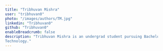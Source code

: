 ```yaml
---
title: "Tribhuvan Mishra"
user: "tribhuvan0"
photo: "/images/authors/TM.jpg"
linkedin: "Tribhuvan0"
github: "Tribhuvan0"
enableBreadcrumb: false
description: "Tribhuvan Mishra is an undergrad student pursuing Bachelors in
Technology."
---
```




